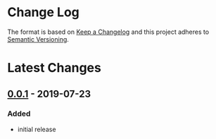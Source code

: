 Change Log
==========

The format is based on [Keep a Changelog] and this project adheres to
[Semantic Versioning].

Latest Changes
==============

[0.0.1] - 2019-07-23
--------------------

### Added

-   initial release

  [Keep a Changelog]: http://keepachangelog.com/
  [Semantic Versioning]: http://semver.org/
  [0.0.1]: https://github.com/binaryphile/legible/tree/0.0.1
